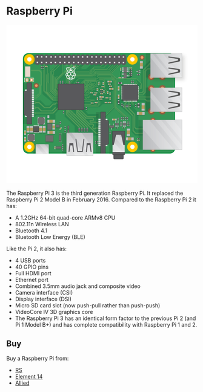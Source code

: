 # Raspberry Pi

![Raspberry Pi 3](raspberry-pi.png)

The Raspberry Pi 3 is the third generation Raspberry Pi. It replaced the Raspberry Pi 2 Model B in February 2016. Compared to the Raspberry Pi 2 it has:

- A 1.2GHz 64-bit quad-core ARMv8 CPU
- 802.11n Wireless LAN
- Bluetooth 4.1
- Bluetooth Low Energy (BLE)

Like the Pi 2, it also has:

- 4 USB ports
- 40 GPIO pins
- Full HDMI port
- Ethernet port
- Combined 3.5mm audio jack and composite video
- Camera interface (CSI)
- Display interface (DSI)
- Micro SD card slot (now push-pull rather than push-push)
- VideoCore IV 3D graphics core
- The Raspberry Pi 3 has an identical form factor to the previous Pi 2 (and Pi 1 Model B+) and has complete compatibility with Raspberry Pi 1 and 2.

## Buy

Buy a Raspberry Pi from:

- [RS](http://uk.rs-online.com/web/generalDisplay.html?id=raspberrypi)
- [Element 14](https://www.element14.com/community/community/raspberry-pi)
- [Allied](http://www.alliedelec.com/)
